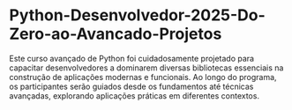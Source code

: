 # Python-Desenvolvedor-2025-Do-Zero-ao-Avancado-Projetos
 Este curso avançado de Python foi cuidadosamente projetado para capacitar desenvolvedores a dominarem diversas bibliotecas essenciais na construção de aplicações modernas e funcionais. Ao longo do programa, os participantes serão guiados desde os fundamentos até técnicas avançadas, explorando aplicações práticas em diferentes contextos.
